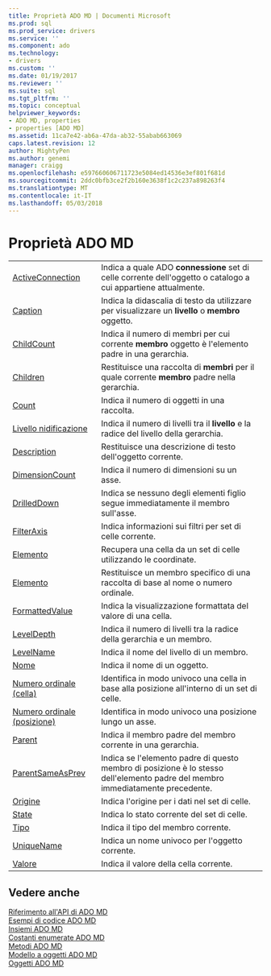 ```yaml
---
title: Proprietà ADO MD | Documenti Microsoft
ms.prod: sql
ms.prod_service: drivers
ms.service: ''
ms.component: ado
ms.technology:
- drivers
ms.custom: ''
ms.date: 01/19/2017
ms.reviewer: ''
ms.suite: sql
ms.tgt_pltfrm: ''
ms.topic: conceptual
helpviewer_keywords:
- ADO MD, properties
- properties [ADO MD]
ms.assetid: 11ca7e42-ab6a-47da-ab32-55abab663069
caps.latest.revision: 12
author: MightyPen
ms.author: genemi
manager: craigg
ms.openlocfilehash: e597660606711723e5084ed14536e3ef801f681d
ms.sourcegitcommit: 2ddc0bfb3ce2f2b160e3638f1c2c237a898263f4
ms.translationtype: MT
ms.contentlocale: it-IT
ms.lasthandoff: 05/03/2018
---
```

# <a name="ado-md-properties"></a>Proprietà ADO MD
|||  
|-|-|  
|[ActiveConnection](../../../ado/reference/ado-md-api/activeconnection-property-ado-md.md)|Indica a quale ADO **connessione** set di celle corrente dell'oggetto o catalogo a cui appartiene attualmente.|  
|[Caption](../../../ado/reference/ado-md-api/caption-property-ado-md.md)|Indica la didascalia di testo da utilizzare per visualizzare un **livello** o **membro** oggetto.|  
|[ChildCount](../../../ado/reference/ado-md-api/childcount-property-ado-md.md)|Indica il numero di membri per cui corrente **membro** oggetto è l'elemento padre in una gerarchia.|  
|[Children](../../../ado/reference/ado-md-api/children-property-ado-md.md)|Restituisce una raccolta di **membri** per il quale corrente **membro** padre nella gerarchia.|  
|[Count](../../../ado/reference/ado-api/count-property-ado.md)|Indica il numero di oggetti in una raccolta.|  
|[Livello nidificazione](../../../ado/reference/ado-md-api/depth-property-ado-md.md)|Indica il numero di livelli tra il **livello** e la radice del livello della gerarchia.|  
|[Description](../../../ado/reference/ado-md-api/description-property-ado-md.md)|Restituisce una descrizione di testo dell'oggetto corrente.|  
|[DimensionCount](../../../ado/reference/ado-md-api/dimensioncount-property-ado-md.md)|Indica il numero di dimensioni su un asse.|  
|[DrilledDown](../../../ado/reference/ado-md-api/drilleddown-property-ado-md.md)|Indica se nessuno degli elementi figlio segue immediatamente il membro sull'asse.|  
|[FilterAxis](../../../ado/reference/ado-md-api/filteraxis-property-ado-md.md)|Indica informazioni sui filtri per set di celle corrente.|  
|[Elemento](../../../ado/reference/ado-md-api/item-property-ado-md-cellset.md)|Recupera una cella da un set di celle utilizzando le coordinate.|  
|[Elemento](../../../ado/reference/ado-api/item-property-ado.md)|Restituisce un membro specifico di una raccolta di base al nome o numero ordinale.|  
|[FormattedValue](../../../ado/reference/ado-md-api/formattedvalue-property-ado-md.md)|Indica la visualizzazione formattata del valore di una cella.|  
|[LevelDepth](../../../ado/reference/ado-md-api/leveldepth-property-ado-md.md)|Indica il numero di livelli tra la radice della gerarchia e un membro.|  
|[LevelName](../../../ado/reference/ado-md-api/levelname-property-ado-md.md)|Indica il nome del livello di un membro.|  
|[Nome](../../../ado/reference/ado-md-api/name-property-ado-md.md)|Indica il nome di un oggetto.|  
|[Numero ordinale (cella)](../../../ado/reference/ado-md-api/ordinal-property-ado-md-cell.md)|Identifica in modo univoco una cella in base alla posizione all'interno di un set di celle.|  
|[Numero ordinale (posizione)](../../../ado/reference/ado-md-api/ordinal-property-ado-md-position.md)|Identifica in modo univoco una posizione lungo un asse.|  
|[Parent](../../../ado/reference/ado-md-api/parent-property-ado-md.md)|Indica il membro padre del membro corrente in una gerarchia.|  
|[ParentSameAsPrev](../../../ado/reference/ado-md-api/parentsameasprev-property-ado-md.md)|Indica se l'elemento padre di questo membro di posizione è lo stesso dell'elemento padre del membro immediatamente precedente.|  
|[Origine](../../../ado/reference/ado-md-api/source-property-ado-md.md)|Indica l'origine per i dati nel set di celle.|  
|[State](../../../ado/reference/ado-md-api/state-property-ado-md.md)|Indica lo stato corrente del set di celle.|  
|[Tipo](../../../ado/reference/ado-md-api/type-property-ado-md.md)|Indica il tipo del membro corrente.|  
|[UniqueName](../../../ado/reference/ado-md-api/uniquename-property-ado-md.md)|Indica un nome univoco per l'oggetto corrente.|  
|[Valore](../../../ado/reference/ado-md-api/value-property-ado-md.md)|Indica il valore della cella corrente.|  
  
## <a name="see-also"></a>Vedere anche  
 [Riferimento all'API di ADO MD](../../../ado/reference/ado-md-api/ado-md-api-reference.md)   
 [Esempi di codice ADO MD](../../../ado/reference/ado-md-api/ado-md-code-examples.md)   
 [Insiemi ADO MD](../../../ado/reference/ado-md-api/ado-md-collections.md)   
 [Costanti enumerate ADO MD](../../../ado/reference/ado-md-api/ado-md-enumerated-constants.md)   
 [Metodi ADO MD](../../../ado/reference/ado-md-api/ado-md-methods.md)   
 [Modello a oggetti ADO MD](../../../ado/reference/ado-md-api/ado-md-object-model.md)   
 [Oggetti ADO MD](../../../ado/reference/ado-md-api/ado-md-objects.md)
